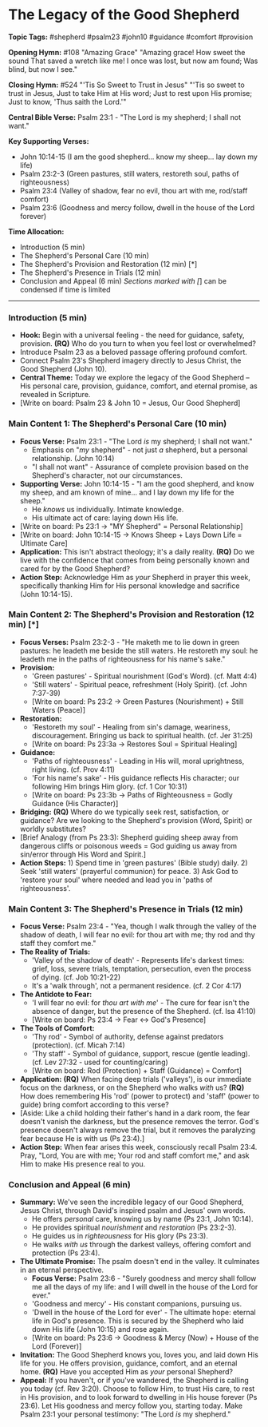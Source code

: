 # The Legacy of the Good Shepherd

**Topic Tags:** #shepherd #psalm23 #john10 #guidance #comfort #provision

**Opening Hymn:** #108 "Amazing Grace" "Amazing grace! How sweet the sound That
saved a wretch like me! I once was lost, but now am found; Was blind, but now I
see."

**Closing Hymn:** #524 "'Tis So Sweet to Trust in Jesus" "'Tis so sweet to trust
in Jesus, Just to take Him at His word; Just to rest upon His promise; Just to
know, 'Thus saith the Lord.'"

**Central Bible Verse:** Psalm 23:1 - "The Lord is my shepherd; I shall not
want."

**Key Supporting Verses:**

- John 10:14-15 (I am the good shepherd... know my sheep... lay down my life)
- Psalm 23:2-3 (Green pastures, still waters, restoreth soul, paths of
  righteousness)
- Psalm 23:4 (Valley of shadow, fear no evil, thou art with me, rod/staff
  comfort)
- Psalm 23:6 (Goodness and mercy follow, dwell in the house of the Lord forever)

**Time Allocation:**

- Introduction (5 min)
- The Shepherd's Personal Care (10 min)
- The Shepherd's Provision and Restoration (12 min) [*]
- The Shepherd's Presence in Trials (12 min)
- Conclusion and Appeal (6 min) _Sections marked with [_] can be condensed if
  time is limited

---

### Introduction (5 min)

- **Hook:** Begin with a universal feeling - the need for guidance, safety,
  provision. **(RQ)** Who do you turn to when you feel lost or overwhelmed?
- Introduce Psalm 23 as a beloved passage offering profound comfort.
- Connect Psalm 23's Shepherd imagery directly to Jesus Christ, the Good
  Shepherd (John 10).
- **Central Theme:** Today we explore the legacy of the Good Shepherd – His
  personal care, provision, guidance, comfort, and eternal promise, as revealed
  in Scripture.
- [Write on board: Psalm 23 & John 10 = Jesus, Our Good Shepherd]

### Main Content 1: The Shepherd's Personal Care (10 min)

- **Focus Verse:** Psalm 23:1 - "The Lord _is_ my shepherd; I shall not want."
  - Emphasis on "_my_ shepherd" - not just _a_ shepherd, but a personal
    relationship. (John 10:14)
  - "I shall not want" - Assurance of complete provision based on the Shepherd's
    character, not our circumstances.
- **Supporting Verse:** John 10:14-15 - "I am the good shepherd, and know my
  sheep, and am known of mine... and I lay down my life for the sheep."
  - He _knows_ us individually. Intimate knowledge.
  - His ultimate act of care: laying down His life.
- [Write on board: Ps 23:1 -> "MY Shepherd" = Personal Relationship]
- [Write on board: John 10:14-15 -> Knows Sheep + Lays Down Life = Ultimate
  Care]
- **Application:** This isn't abstract theology; it's a daily reality. **(RQ)**
  Do we live with the confidence that comes from being personally known and
  cared for by the Good Shepherd?
- **Action Step:** Acknowledge Him as _your_ Shepherd in prayer this week,
  specifically thanking Him for His personal knowledge and sacrifice (John
  10:14-15).

### Main Content 2: The Shepherd's Provision and Restoration (12 min) [*]

- **Focus Verses:** Psalm 23:2-3 - "He maketh me to lie down in green pastures:
  he leadeth me beside the still waters. He restoreth my soul: he leadeth me in
  the paths of righteousness for his name's sake."
- **Provision:**
  - 'Green pastures' - Spiritual nourishment (God's Word). (cf. Matt 4:4)
  - 'Still waters' - Spiritual peace, refreshment (Holy Spirit). (cf. John
    7:37-39)
  - [Write on board: Ps 23:2 -> Green Pastures (Nourishment) + Still Waters
    (Peace)]
- **Restoration:**
  - 'Restoreth my soul' - Healing from sin's damage, weariness, discouragement.
    Bringing us back to spiritual health. (cf. Jer 31:25)
  - [Write on board: Ps 23:3a -> Restores Soul = Spiritual Healing]
- **Guidance:**
  - 'Paths of righteousness' - Leading in His will, moral uprightness, right
    living. (cf. Prov 4:11)
  - 'For his name's sake' - His guidance reflects His character; our following
    Him brings Him glory. (cf. 1 Cor 10:31)
  - [Write on board: Ps 23:3b -> Paths of Righteousness = Godly Guidance (His
    Character)]
- **Bridging:** **(RQ)** Where do we typically seek rest, satisfaction, or
  guidance? Are we looking to the Shepherd's provision (Word, Spirit) or worldly
  substitutes?
- [Brief Analogy (from Ps 23:3): Shepherd guiding sheep away from dangerous
  cliffs or poisonous weeds = God guiding us away from sin/error through His
  Word and Spirit.]
- **Action Steps:** 1) Spend time in 'green pastures' (Bible study) daily. 2)
  Seek 'still waters' (prayerful communion) for peace. 3) Ask God to 'restore
  your soul' where needed and lead you in 'paths of righteousness'.

### Main Content 3: The Shepherd's Presence in Trials (12 min)

- **Focus Verse:** Psalm 23:4 - "Yea, though I walk through the valley of the
  shadow of death, I will fear no evil: for thou art with me; thy rod and thy
  staff they comfort me."
- **The Reality of Trials:**
  - 'Valley of the shadow of death' - Represents life's darkest times: grief,
    loss, severe trials, temptation, persecution, even the process of dying.
    (cf. Job 10:21-22)
  - It's a 'walk through', not a permanent residence. (cf. 2 Cor 4:17)
- **The Antidote to Fear:**
  - 'I will fear no evil: for _thou art with me_' - The cure for fear isn't the
    absence of danger, but the presence of the Shepherd. (cf. Isa 41:10)
  - [Write on board: Ps 23:4 -> Fear <-> God's Presence]
- **The Tools of Comfort:**
  - 'Thy rod' - Symbol of authority, defense against predators (protection).
    (cf. Micah 7:14)
  - 'Thy staff' - Symbol of guidance, support, rescue (gentle leading). (cf. Lev
    27:32 - used for counting/caring)
  - [Write on board: Rod (Protection) + Staff (Guidance) = Comfort]
- **Application:** **(RQ)** When facing deep trials ('valleys'), is our
  immediate focus on the darkness, or on the Shepherd who walks _with_ us?
  **(RQ)** How does remembering His 'rod' (power to protect) and 'staff' (power
  to guide) bring comfort according to this verse?
- [Aside: Like a child holding their father's hand in a dark room, the fear
  doesn't vanish the darkness, but the presence removes the terror. God's
  presence doesn't always remove the trial, but it removes the paralyzing fear
  because He is with us (Ps 23:4).]
- **Action Step:** When fear arises this week, consciously recall Psalm 23:4.
  Pray, "Lord, You are with me; Your rod and staff comfort me," and ask Him to
  make His presence real to you.

### Conclusion and Appeal (6 min)

- **Summary:** We've seen the incredible legacy of our Good Shepherd, Jesus
  Christ, through David's inspired psalm and Jesus' own words.
  - He offers _personal_ care, knowing us by name (Ps 23:1, John 10:14).
  - He provides spiritual _nourishment_ and _restoration_ (Ps 23:2-3).
  - He guides us in _righteousness_ for His glory (Ps 23:3).
  - He walks _with us_ through the darkest valleys, offering comfort and
    protection (Ps 23:4).
- **The Ultimate Promise:** The psalm doesn't end in the valley. It culminates
  in an eternal perspective.
  - **Focus Verse:** Psalm 23:6 - "Surely goodness and mercy shall follow me all
    the days of my life: and I will dwell in the house of the Lord for ever."
  - 'Goodness and mercy' - His constant companions, pursuing us.
  - 'Dwell in the house of the Lord for ever' - The ultimate hope: eternal life
    in God's presence. This is secured by the Shepherd who laid down His life
    (John 10:15) and rose again.
  - [Write on board: Ps 23:6 -> Goodness & Mercy (Now) + House of the Lord
    (Forever)]
- **Invitation:** The Good Shepherd knows you, loves you, and laid down His life
  for you. He offers provision, guidance, comfort, and an eternal home. **(RQ)**
  Have you accepted Him as _your_ personal Shepherd?
- **Appeal:** If you haven't, or if you've wandered, the Shepherd is calling you
  today (cf. Rev 3:20). Choose to follow Him, to trust His care, to rest in His
  provision, and to look forward to dwelling in His house forever (Ps 23:6). Let
  His goodness and mercy follow you, starting today. Make Psalm 23:1 your
  personal testimony: "The Lord _is_ my shepherd."

